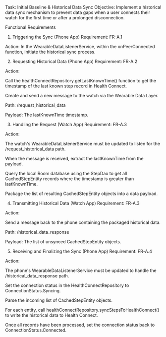 Task: Initial Baseline & Historical Data Sync
Objective: Implement a historical data sync mechanism to prevent data gaps when a user connects their watch for the first time or after a prolonged disconnection.

Functional Requirements
1. Triggering the Sync (Phone App)
   Requirement: FR-A.1

Action: In the WearableDataListenerService, within the onPeerConnected function, initiate the historical sync process.

2. Requesting Historical Data (Phone App)
   Requirement: FR-A.2

Action:

Call the healthConnectRepository.getLastKnownTime() function to get the timestamp of the last known step record in Health Connect.

Create and send a new message to the watch via the Wearable Data Layer.

Path: /request_historical_data

Payload: The lastKnownTime timestamp.

3. Handling the Request (Watch App)
   Requirement: FR-A.3

Action:

The watch's WearableDataListenerService must be updated to listen for the /request_historical_data path.

When the message is received, extract the lastKnownTime from the payload.

Query the local Room database using the StepDao to get all CachedStepEntity records where the timestamp is greater than lastKnownTime.

Package the list of resulting CachedStepEntity objects into a data payload.

4. Transmitting Historical Data (Watch App)
   Requirement: FR-A.3

Action:

Send a message back to the phone containing the packaged historical data.

Path: /historical_data_response

Payload: The list of unsynced CachedStepEntity objects.

5. Receiving and Finalizing the Sync (Phone App)
   Requirement: FR-A.4

Action:

The phone's WearableDataListenerService must be updated to handle the /historical_data_response path.

Set the connection status in the HealthConnectRepository to ConnectionStatus.Syncing.

Parse the incoming list of CachedStepEntity objects.

For each entity, call healthConnectRepository.syncStepsToHealthConnect() to write the historical data to Health Connect.

Once all records have been processed, set the connection status back to ConnectionStatus.Connected.